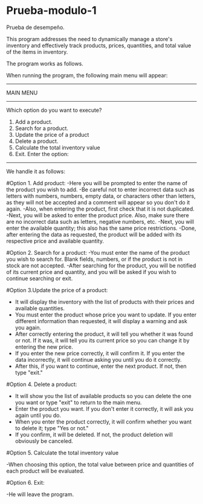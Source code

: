 # Prueba-modulo-1
Prueba de desempeño.

This program addresses the need to dynamically manage a store's inventory and effectively track products, prices, quantities, and total value of the items in inventory.

The program works as follows.

When running the program, the following main menu will appear:
__________________________________________
							
 MAIN MENU 
_________________________
Which option do you want to execute?

1. Add a product.
2. Search for a product.
3. Update the price of a product
4. Delete a product.
5. Calculate the total inventory value
6. Exit.
Enter the option:
__________________________________________

We handle it as follows:

#Option 1. Add product:
-Here you will be prompted to enter the name of the product you wish to add.
-Be careful not to enter incorrect data such as letters with numbers, numbers, empty data, or characters other than letters, as they will not be accepted and a comment will appear so you don't do it again.
-Also, when entering the product, first check that it is not duplicated.
-Next, you will be asked to enter the product price. Also, make sure there are no incorrect data such as letters, negative numbers, etc.
-Next, you will enter the available quantity; this also has the same price restrictions.
-Done, after entering the data as requested, the product will be added with its respective price and available quantity.

#Option 2. Search for a product:
-You must enter the name of the product you wish to search for. Blank fields, numbers, or if the product is not in stock are not accepted.
-After searching for the product, you will be notified of its current price and quantity, and you will be asked if you wish to continue searching or exit.

#Option 3.Update the price of a product:

- It will display the inventory with the list of products with their prices and available quantities.
- You must enter the product whose price you want to update. If you enter different information than requested, it will display a warning and ask you again.
- After correctly entering the product, it will tell you whether it was found or not. If it was, it will tell you its current price so you can change it by entering the new price.
- If you enter the new price correctly, it will confirm it. If you enter the data incorrectly, it will continue asking you until you do it correctly.
- After this, if you want to continue, enter the next product. If not, then type "exit."

#Option 4. Delete a product:
- It will show you the list of available products so you can delete the one you want or type "exit" to return to the main menu.
- Enter the product you want. If you don't enter it correctly, it will ask you again until you do.
- When you enter the product correctly, it will confirm whether you want to delete it; type "Yes or not."
- If you confirm, it will be deleted. If not, the product deletion will obviously be canceled.

#Option 5. Calculate the total inventory value

-When choosing this option, the total value between price and quantities of each product will be evaluated.

#Option 6. Exit:

-He will leave the program.
